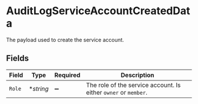 # AuditLogServiceAccountCreatedData

The payload used to create the service account.


## Fields

| Field                                                           | Type                                                            | Required                                                        | Description                                                     |
| --------------------------------------------------------------- | --------------------------------------------------------------- | --------------------------------------------------------------- | --------------------------------------------------------------- |
| `Role`                                                          | **string*                                                       | :heavy_minus_sign:                                              | The role of the service account. Is either `owner` or `member`. |
